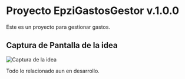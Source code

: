 # Proyecto EpziGastosGestor v.1.0.0

Este es un proyecto para gestionar gastos.

## Captura de Pantalla de la idea

![Captura de la idea ](https://i.imgur.com/BTZLs9Z.png)

Todo lo relacionado aun en desarrollo.
